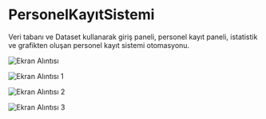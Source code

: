 # PersonelKayıtSistemi
Veri tabanı ve Dataset kullanarak giriş paneli, personel kayıt paneli, istatistik ve grafikten oluşan personel kayıt sistemi otomasyonu.

![Ekran Alıntısı](https://github.com/user-attachments/assets/ccbc6d48-59f4-4470-aa89-3025287f29cd)

![Ekran Alıntısı 1](https://github.com/user-attachments/assets/0eca90fd-69eb-46db-ae18-236add6050c3)

![Ekran Alıntısı 2](https://github.com/user-attachments/assets/ada4d8cd-9e5f-4ace-83c9-26e92218d636)

![Ekran Alıntısı 3](https://github.com/user-attachments/assets/ab9c96b5-3f9a-4de3-bfc8-120e00c03ac6)
